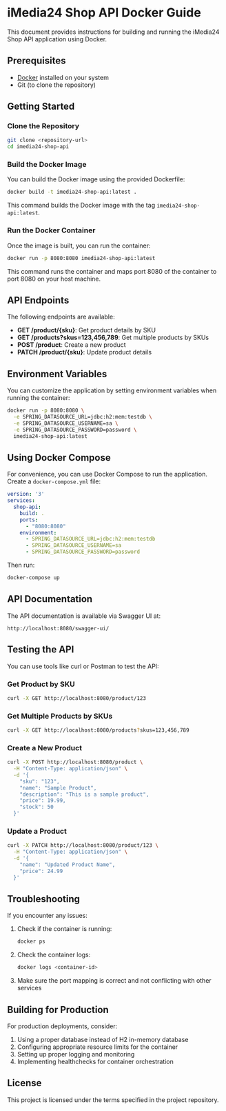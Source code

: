 # iMedia24 Shop API Docker Guide

This document provides instructions for building and running the iMedia24 Shop API application using Docker.

## Prerequisites

- [Docker](https://www.docker.com/get-started) installed on your system
- Git (to clone the repository)

## Getting Started

### Clone the Repository

```bash
git clone <repository-url>
cd imedia24-shop-api
```

### Build the Docker Image

You can build the Docker image using the provided Dockerfile:

```bash
docker build -t imedia24-shop-api:latest .
```

This command builds the Docker image with the tag `imedia24-shop-api:latest`.

### Run the Docker Container

Once the image is built, you can run the container:

```bash
docker run -p 8080:8080 imedia24-shop-api:latest
```

This command runs the container and maps port 8080 of the container to port 8080 on your host machine.

## API Endpoints

The following endpoints are available:

- **GET /product/{sku}**: Get product details by SKU
- **GET /products?skus=123,456,789**: Get multiple products by SKUs
- **POST /product**: Create a new product
- **PATCH /product/{sku}**: Update product details

## Environment Variables

You can customize the application by setting environment variables when running the container:

```bash
docker run -p 8080:8080 \
  -e SPRING_DATASOURCE_URL=jdbc:h2:mem:testdb \
  -e SPRING_DATASOURCE_USERNAME=sa \
  -e SPRING_DATASOURCE_PASSWORD=password \
  imedia24-shop-api:latest
```

## Using Docker Compose

For convenience, you can use Docker Compose to run the application. Create a `docker-compose.yml` file:

```yaml
version: '3'
services:
  shop-api:
    build: .
    ports:
      - "8080:8080"
    environment:
      - SPRING_DATASOURCE_URL=jdbc:h2:mem:testdb
      - SPRING_DATASOURCE_USERNAME=sa
      - SPRING_DATASOURCE_PASSWORD=password
```

Then run:

```bash
docker-compose up
```

## API Documentation

The API documentation is available via Swagger UI at:

```
http://localhost:8080/swagger-ui/
```

## Testing the API

You can use tools like curl or Postman to test the API:

### Get Product by SKU

```bash
curl -X GET http://localhost:8080/product/123
```

### Get Multiple Products by SKUs

```bash
curl -X GET http://localhost:8080/products?skus=123,456,789
```

### Create a New Product

```bash
curl -X POST http://localhost:8080/product \
  -H "Content-Type: application/json" \
  -d '{
    "sku": "123",
    "name": "Sample Product",
    "description": "This is a sample product",
    "price": 19.99,
    "stock": 50
  }'
```

### Update a Product

```bash
curl -X PATCH http://localhost:8080/product/123 \
  -H "Content-Type: application/json" \
  -d '{
    "name": "Updated Product Name",
    "price": 24.99
  }'
```

## Troubleshooting

If you encounter any issues:

1. Check if the container is running:
   ```bash
   docker ps
   ```

2. Check the container logs:
   ```bash
   docker logs <container-id>
   ```

3. Make sure the port mapping is correct and not conflicting with other services

## Building for Production

For production deployments, consider:

1. Using a proper database instead of H2 in-memory database
2. Configuring appropriate resource limits for the container
3. Setting up proper logging and monitoring
4. Implementing healthchecks for container orchestration

## License

This project is licensed under the terms specified in the project repository.